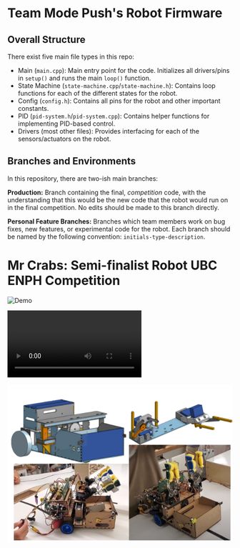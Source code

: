 # Team Mode Push's Robot Firmware

## Overall Structure

There exist five main file types in this repo:
- Main (`main.cpp`): Main entry point for the code. Initializes all drivers/pins in `setup()` and runs the main `loop()` function.
- State Machine (`state-machine.cpp`/`state-machine.h`): Contains loop functions for each of the different states for the robot.
- Config (`config.h`): Contains all pins for the robot and other important constants.
- PID (`pid-system.h`/`pid-system.cpp`): Contains helper functions for implementing PID-based control.
- Drivers (most other files): Provides interfacing for each of the sensors/actuators on the robot.
## Branches and Environments

In this repository, there are two-ish main branches:

**Production:** Branch containing the final, _competition_ code, with the understanding that this would be the new code that the robot would run on in the final competition. No edits should be made to this branch directly.

**Personal Feature Branches:** Branches which team members work on bug fixes, new features, or experimental code for the robot. Each branch should be named by the following convention: `initials-type-description`.


# Mr Crabs: Semi-finalist Robot UBC ENPH Competition
![Demo](https://github.com/julianLapenna12/Treasure-Collecting-Robot/blob/production/media/demo.gif)

![Full Video](https://github.com/julianLapenna12/Treasure-Collecting-Robot/blob/production/media/robot-video_1.7718825d136497c20f4b.mp4)

![Mr Crabs Robot](https://github.com/julianLapenna12/Treasure-Collecting-Robot/blob/production/media/im1.png)
